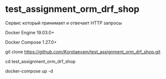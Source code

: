 # test_assignment_orm_drf_shop
Сервис который принимает и отвечает HTTP запросы

Docker Engine 19.03.0+

Docker Compose 1.27.0+

git clone https://github.com/Korotaevam/test_assignment_orm_drf_shop.git

cd test_assignment_orm_drf_shop

docker-compose up -d

